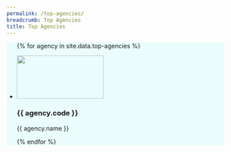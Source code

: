 ```yaml
---
permalink: /top-agencies/
breadcrumb: Top Agencies
title: Top Agencies
---
```


<section class="bp-section" style="background-color:#EAFCFC" id="top-a">
<ul>
  
{% for agency in site.data.top-agencies %}
  
  <li>  
    <img src="{{ agency.image-url }}" style="height: 100px; width:200px;"/>
    <h3> {{ agency.code }} </h3>
    <p> {{ agency.name }} </p>
  </li>

{% endfor %}

</ul>
</section>


